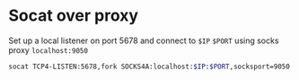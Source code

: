 # Socat over proxy

Set up a local listener on port 5678 and connect to `$IP` `$PORT` using socks proxy `localhost:9050`

```bash
socat TCP4-LISTEN:5678,fork SOCKS4A:localhost:$IP:$PORT,socksport=9050
```
